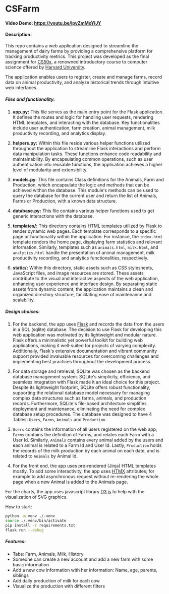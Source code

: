 # CSFarm
#### Video Demo: https://youtu.be/lpvZmMoYlJY

#### Description:

This repo contains a web application designed to streamline the management of dairy farms by providing a comprehensive platform for tracking productivity metrics. This project was developed as the final assignment for [CS50x](https://cs50.harvard.edu/x/2024/), a renowned introductory course to computer science offered by [Harvard University](https://www.harvard.edu/).

The application enables users to register, create and manage farms, record data on animal productivity, and analyze historical trends through intuitive web interfaces.

##### Files and functionality:

1. **app.py:** This file serves as the main entry point for the Flask application. It defines the routes and logic for handling user requests, rendering HTML templates, and interacting with the database. Key functionalities include user authentication, farm creation, animal management, milk productivity recording, and analytics display.

2. **helpers.py:** Within this file reside various helper functions utilized throughout the application to streamline Flask interactions and perform data manipulation tasks. These functions enhance code readability and maintainability. By encapsulating common operations, such as user authentication into reusable functions, the application achieves a higher level of modularity and extensibility.

1. **models.py**: This file contains Class definitions for the Animals, Farm and Production, which encapsulate the logic and methods that can be achieved withon the database. This module's methods can be used to query the database for the current user and return the list of Animals, Farms or Production, with a known data structure.

2. **database.py:** This file contains various helper functions used to get generic interactions with the database.

3. **templates/:** This directory contains HTML templates utilized by Flask to render dynamic web pages. Each template corresponds to a specific page or functionality within the application. For instance, the `index.html` template renders the home page, displaying farm statistics and relevant information. Similarly, templates such as `animals.html`, `milk.html`, and `analytics.html` handle the presentation of animal management, milk productivity recording, and analytics functionalities, respectively.

4. **static/:** Within this directory, static assets such as CSS stylesheets, JavaScript files, and image resources are stored. These assets contribute to the visual and interactive aspects of the web application, enhancing user experience and interface design. By separating static assets from dynamic content, the application maintains a clean and organized directory structure, facilitating ease of maintenance and scalability.

##### Design choices:

1. For the backend, the app uses [Flask](https://flask.palletsprojects.com/en/3.0.x/) and records the data from the users in a SQL (sqlite) database. The decision to use Flask for developing this web application was motivated by its lightweight and modular nature. Flask offers a minimalistic yet powerful toolkit for building web applications, making it well-suited for projects of varying complexity. Additionally, Flask's extensive documentation and vibrant community support provided invaluable resources for overcoming challenges and implementing best practices throughout the development process.


2. For data storage and retrieval, SQLite was chosen as the backend database management system. SQLite's simplicity, efficiency, and seamless integration with Flask made it an ideal choice for this project. Despite its lightweight footprint, SQLite offers robust functionality, supporting the relational database model necessary for managing complex data structures such as farms, animals, and production records. Furthermore, SQLite's file-based architecture simplifies deployment and maintenance, eliminating the need for complex database setup procedures. The database was designed to have 4 Tables: `Users`, `Farms`, `Animals` and `Production`.



3. `Users` contains the information of all users registered on the web app; `Farms` contains the definition of Farms, and relates each Farm with a User Id. Similarly, `Animals` contains every animal added by the users and each animal is related to a Farm Id and User Id. Lastly, `Production` holds the records of the milk production by each animal on each date, and is related to `Animals` by Animal Id.



4. For the front end, the app uses pre-rendered (Jinja) HTML templates mostly. To add some interactivity, the app uses [HTMX](https://htmx.org/) attributes; for example to add asynchronous request without re-rendering the whole page when a new Animal is added to the Animals page.

For the charts, the app uses javascript library [D3.js](https://d3js.org/) to help with the visualization of SVG graphics.

How to start:
```sh
python -m venv ./.venv
source ./.venv/bin/activate
pip install -r requirements.txt
flask run --debug
```

##### Features:

- Tabs: Farm, Animals, Milk, History
- Someone can create a new account and add a new farm with some basic information
- Add a new cow information with her information: Name, age, parents, siblings
- Add daily production of milk for each cow
- Visualize the production with different filters

